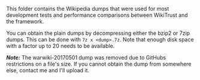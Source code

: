 This folder contains the Wikipedia dumps that were used for most development tests and performance comparisons between WikiTrust and the framework.


You can obtain the plain dumps by decompressing either the bzip2 or 7zip dumps. This can be done with ``7z x <dump>.7z``. Note that enough disk space with a factor up to 20 needs to be available.

***Note:*** The warwiki-20170501 dump was removed due to GitHubs restrictions on a file's size. If you cannot obtain the dump from somewhere else, contact me and I'll upload it.
